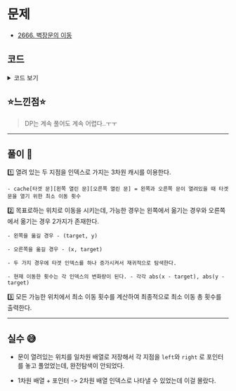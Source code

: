 # 문제
- [2666. 벽장문의 이동](https://www.acmicpc.net/problem/2666)

## 코드

<details><summary> 코드 보기 </summary>

``` java
import java.io.BufferedReader;
import java.io.IOException;
import java.io.InputStreamReader;
import java.util.Arrays;
import java.util.StringTokenizer;

public class Q2666 {
    static int n, a, b, m, arr[], cache[][][];
    public static void main(String[] args) throws IOException {
        init();
        System.out.println(solution(a, b, 0));
    }

    static int solution(int x, int y, int count) {
        if(count >= m) return 0;
        if(cache[count][x][y] != -1) return cache[count][x][y];
        return cache[count][x][y] = Math.min(
                Math.abs(x - arr[count]) + solution(arr[count], y, count + 1),
                Math.abs(y - arr[count]) + solution(x, arr[count], count + 1));
    }

    static void init() throws IOException {
        BufferedReader br = new BufferedReader(new InputStreamReader(System.in));
        StringTokenizer st = new StringTokenizer(br.readLine());
        n = Integer.parseInt(st.nextToken());
        st = new StringTokenizer(br.readLine());
        a = Integer.parseInt(st.nextToken());
        b = Integer.parseInt(st.nextToken());
        m = Integer.parseInt(br.readLine());
        arr = new int[m]; cache = new int[m][n + 1][n + 1];
        for (int i = 0; i < m; i++)
            for (int j = 0; j <= n; j++) {
                Arrays.fill(cache[i][j], -1);
            }

        for (int i = 0; i < m; i++)
            arr[i] = Integer.parseInt(br.readLine());
    }
}
/*
8
3 8
2
5
1
 */
```

</details>

## ⭐️느낀점⭐️
> DP는 계속 풀어도 계속 어렵다..ㅜㅜ


<hr/>

## 풀이 📣

1️⃣ 열려 있는 두 지점을 인덱스로 가지는 3차원 캐시를 이용한다.

    - cache[타겟 문][왼쪽 열린 문][오른쪽 열린 문] = 왼쪽과 오른쪽 문이 열려있을 때 타겟 문을 열기 위한 최소 이동 횟수


2️⃣ 목표로하는 위치로 이동을 시키는데, 가능한 경우는 왼쪽에서 옮기는 경우와 오른쪽에서 옮기는 경우 2가지가 존재한다.

    - 왼쪽을 옮길 경우 - (target, y)

    - 오른쪽을 옮길 경우 - (x, target)

    - 두 가지 경우에 타겟 인덱스를 하나 증가시켜서 재귀적으로 탐색한다.
    
    - 현재 이동한 횟수는 각 인덱스의 변화량이 된다. - 각각 abs(x - target), abs(y - target)


3️⃣ 모든 가능한 위치에서 최소 이동 횟수를 계산하여 최종적으로 최소 이동 총 횟수를 출력한다.

<hr/>

## 실수 😅

- 문이 열려있는 위치를 일차원 배열로 저장해서 각 지점을 `left`와 `right` 로 포인터를 놓고 풀었었는데, 완전탐색이 안되었다.

- 1차원 배열 + 포인터 -> 2차원 배열 인덱스로 나타낼 수 있었는데 이걸 몰랐다.